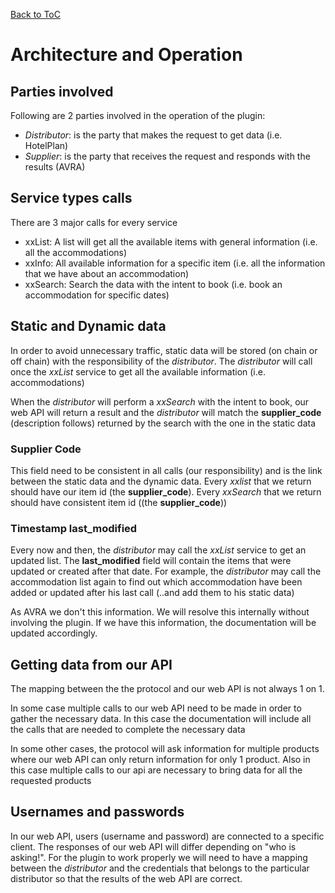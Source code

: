 [Back to ToC](https://github.com/gnout/MessengerProtocolDocumentation/blob/main/Documentation.md)

# Architecture and Operation

## Parties involved

Following are 2 parties involved in the operation of the plugin:

* *Distributor*: is the party that makes the request to get data (i.e. HotelPlan)
* *Supplier*: is the party that receives the request and responds with the results (AVRA)

## Service types calls

There are 3 major calls for every service

* xxList: A list will get all the available items with general information (i.e. all the accommodations) 
* xxInfo: All available information for a specific item (i.e. all the information that we have about an accommodation)
* xxSearch: Search the data with the intent to book (i.e. book an accommodation for specific dates)

## Static and Dynamic data

In order to avoid unnecessary traffic, static data will be stored (on chain or off chain) with the responsibility of the *distributor*. The *distributor* will call once the *xxList* service to get all the available information (i.e. accommodations)  

When the *distributor* will perform a *xxSearch* with the intent to book, our web API will return a result and the *distributor* will match the __supplier_code__ (description follows) returned by the search with the one in the static data

### Supplier Code

This field need to be consistent in all calls (our responsibility) and is the link between the static data and the dynamic data. Every *xxlist* that we return should have our item id (the __supplier_code__). Every *xxSearch* that we return should have consistent item id ((the __supplier_code__))

### Timestamp last_modified

Every now and then, the *distributor* may call the *xxList* service to get an updated list. The __last_modified__ field will contain the items that were updated or created after that date. For example, the *distributor* may call the accommodation list again to find out which accommodation have been added or updated after his last call (..and add them to his static data)  

As AVRA we don't this information. We will resolve this internally without involving the plugin. If we have this information, the documentation will be updated accordingly.

## Getting data from our API

The mapping between the the protocol and our web API is not always 1 on 1.  

In some case multiple calls to our web API need to be made in order to gather the necessary data. In this case the documentation will include all the calls that are needed to complete the necessary data

In some other cases, the protocol will ask information for multiple products where our web API can only return information for only 1 product. Also in this case multiple calls to our api are necessary to bring data for all the requested products

## Usernames and passwords

In our web API, users (username and password) are connected to a specific client. The responses of our web API will differ depending on "who is asking!". For the plugin to work properly we will need to have a mapping between the *distributor* and the credentials that belongs to the particular distributor so that the results of the web API are correct.
